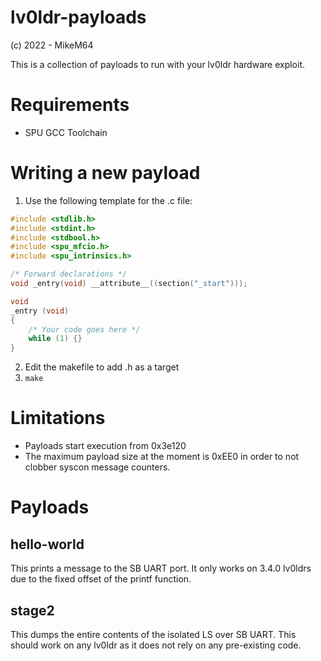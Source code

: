 # lv0ldr-payloads
(c) 2022 - MikeM64

This is a collection of payloads to run with your lv0ldr hardware exploit.

# Requirements
- SPU GCC Toolchain

# Writing a new payload
1) Use the following template for the .c file:

```c
#include <stdlib.h>
#include <stdint.h>
#include <stdbool.h>
#include <spu_mfcio.h>
#include <spu_intrinsics.h>

/* Forward declarations */
void _entry(void) __attribute__((section("_start")));

void
_entry (void)
{
    /* Your code goes here */
    while (1) {}
}

```

2) Edit the makefile to add <your file>.h as a target
3) `make`

# Limitations
- Payloads start execution from 0x3e120
- The maximum payload size at the moment is 0xEE0 in order to not clobber syscon message counters.

# Payloads
## hello-world
This prints a message to the SB UART port. It only works on 3.4.0 lv0ldrs due to the fixed offset of the printf function.

## stage2
This dumps the entire contents of the isolated LS over SB UART. This should work on any lv0ldr as it does not rely on any pre-existing code.

